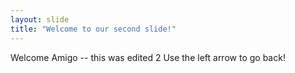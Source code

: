 ```yaml
---
layout: slide
title: "Welcome to our second slide!"
---
```

Welcome Amigo -- this was edited 2
Use the left arrow to go back!
